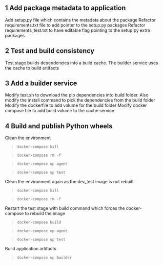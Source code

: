 ## 1 Add package metadata to application
Add setup.py file which contains the metadata about the package
Refactor requirements.txt file to add pointer to the setup.py packages
Refactor requirements_test.txt to have editable flag pointing to the setup.py extra packages

## 2 Test and build consistency
Test stage builds dependencies into a build cache.
The builder service uses the cache to build artifacts

## 3 Add a builder service
Modify test.sh to download the pip dependencies into build folder.
Also modify the install command to pick the dependencies from the build folder
Modify the dockerfile to add volume for the build folder
Modify docker compose file to add build volume to the cache service

## 4 Build and publish Python wheels
Clean the environment
> `docker-compose kill`

> `docker-compose rm -f`

> `docker-compose up agent`

> `docker-compose up test`

Clean the environment again as the dev_test image is not rebuilt
> `docker-compose kill`

> `docker-compose rm -f`

Restart the test stage with build command which forces the docker-compose to rebuild the image
> `docker-compose build`

> `docker-compose up agent`

> `docker-compose up test`

Build application artifacts
> `docker-compose up builder`
